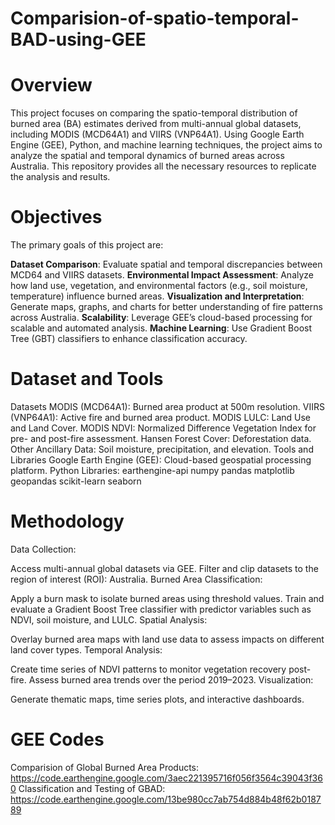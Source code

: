 # Comparision-of-spatio-temporal-BAD-using-GEE
# Overview
This project focuses on comparing the spatio-temporal distribution of burned area (BA) estimates derived from multi-annual global datasets, including MODIS (MCD64A1) and VIIRS (VNP64A1). Using Google Earth Engine (GEE), Python, and machine learning techniques, the project aims to analyze the spatial and temporal dynamics of burned areas across Australia. This repository provides all the necessary resources to replicate the analysis and results.
# Objectives
The primary goals of this project are:

**Dataset Comparison**: Evaluate spatial and temporal discrepancies between MCD64 and VIIRS datasets.
**Environmental Impact Assessment**: Analyze how land use, vegetation, and environmental factors (e.g., soil moisture, temperature) influence burned areas.
**Visualization and Interpretation**: Generate maps, graphs, and charts for better understanding of fire patterns across Australia.
**Scalability**: Leverage GEE’s cloud-based processing for scalable and automated analysis.
**Machine Learning**: Use Gradient Boost Tree (GBT) classifiers to enhance classification accuracy.
# Dataset and Tools
Datasets
MODIS (MCD64A1): Burned area product at 500m resolution.
VIIRS (VNP64A1): Active fire and burned area product.
MODIS LULC: Land Use and Land Cover.
MODIS NDVI: Normalized Difference Vegetation Index for pre- and post-fire assessment.
Hansen Forest Cover: Deforestation data.
Other Ancillary Data: Soil moisture, precipitation, and elevation.
Tools and Libraries
Google Earth Engine (GEE): Cloud-based geospatial processing platform.
Python Libraries:
earthengine-api
numpy
pandas
matplotlib
geopandas
scikit-learn
seaborn
# Methodology
Data Collection:

Access multi-annual global datasets via GEE.
Filter and clip datasets to the region of interest (ROI): Australia.
Burned Area Classification:

Apply a burn mask to isolate burned areas using threshold values.
Train and evaluate a Gradient Boost Tree classifier with predictor variables such as NDVI, soil moisture, and LULC.
Spatial Analysis:

Overlay burned area maps with land use data to assess impacts on different land cover types.
Temporal Analysis:

Create time series of NDVI patterns to monitor vegetation recovery post-fire.
Assess burned area trends over the period 2019–2023.
Visualization:

Generate thematic maps, time series plots, and interactive dashboards.
# GEE Codes 
Comparision of Global Burned Area Products:
https://code.earthengine.google.com/3aec221395716f056f3564c39043f360
Classification and Testing of GBAD:
https://code.earthengine.google.com/13be980cc7ab754d884b48f62b018789
